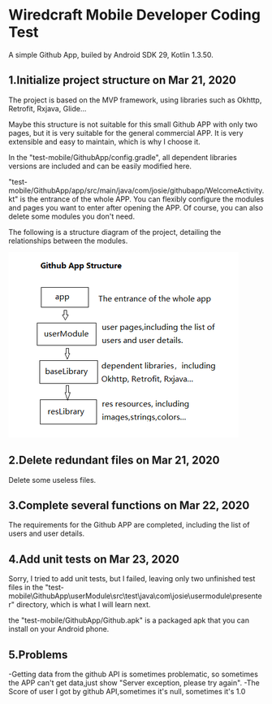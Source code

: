 # Wiredcraft Mobile Developer Coding Test

A simple Github App, builed by Android SDK 29, Kotlin 1.3.50.

## 1.Initialize project structure on Mar 21, 2020

The project is based on the MVP framework, using libraries such as Okhttp, Retrofit, Rxjava, Glide...

Maybe this structure is not suitable for this small Github APP with only two pages, but it is very suitable for the general commercial APP. It is very extensible and easy to maintain, which is why I choose it.

In the "test-mobile/GithubApp/config.gradle", all dependent libraries versions are included and can be easily modified here.

"test-mobile/GithubApp/app/src/main/java/com/josie/githubapp/WelcomeActivity.kt" is the entrance of the whole APP. You can flexibly configure the modules and pages you want to enter after opening the APP. Of course, you can also delete some modules you don't need.

The following is a structure diagram of the project, detailing the relationships between the modules.

![pic1](./structure.png)

## 2.Delete redundant files on Mar 21, 2020

Delete some useless files.

## 3.Complete several functions on Mar 22, 2020

The requirements for the Github APP are completed, including the list of users and user details.

## 4.Add unit tests on Mar 23, 2020

Sorry, I tried to add unit tests, but I failed, leaving only two unfinished test files in the "test-mobile\GithubApp\userModule\src\test\java\com\josie\usermodule\presenter" directory, which is what I will learn next.

the "test-mobile/GithubApp/Github.apk" is a packaged apk that you can install on your Android phone.

## 5.Problems

-Getting data from the github API is sometimes problematic, so sometimes the APP can't get data,just show "Server exception, please try again".
-The Score of user I got by github API,sometimes it's null, sometimes it's 1.0




